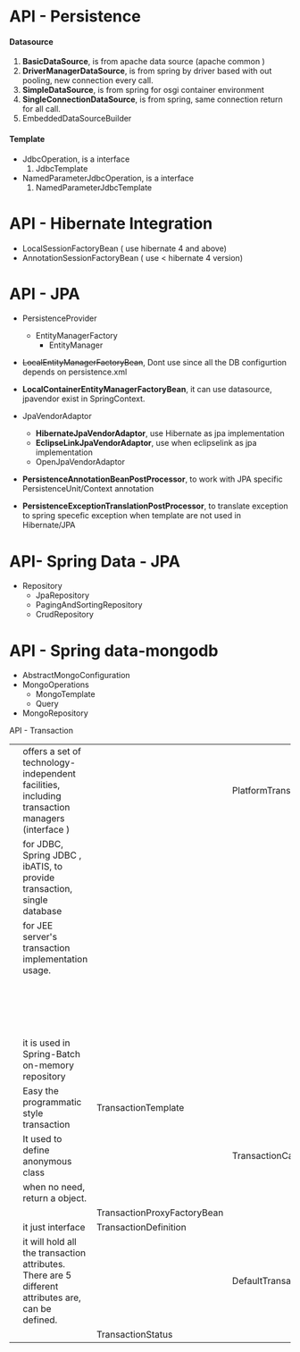 # API - Persistence

#### Datasource

1.  **BasicDataSource**, is from apache data source (apache common )
2.  **DriverManagerDataSource**, is from spring by driver based with out pooling, new connection every call.
3.  **SimpleDataSource**, is from spring for osgi container environment
4.  **SingleConnectionDataSource**, is from spring, same connection return for all call.
5.  EmbeddedDataSourceBuilder

#### Template

-   JdbcOperation, is a interface
    1.  JdbcTemplate
-   NamedParameterJdbcOperation, is a interface
    1.  NamedParameterJdbcTemplate

# API - Hibernate Integration

-   LocalSessionFactoryBean ( use hibernate 4 and above)
-   AnnotationSessionFactoryBean ( use &lt; hibernate 4 version)

# API - JPA

-   PersistenceProvider
    -   EntityManagerFactory
        -   EntityManager
-   ~~LocalEntityManagerFactoryBean~~, Dont use since all the DB configurtion depends on persistence.xml
-   **LocalContainerEntityManagerFactoryBean**, it can use datasource, jpavendor exist in SpringContext.

-   JpaVendorAdaptor
    -   **HibernateJpaVendorAdaptor**, use Hibernate as jpa implementation
    -   **EclipseLinkJpaVendorAdaptor**, use when eclipselink as jpa implementation
    -   OpenJpaVendorAdaptor
-   **PersistenceAnnotationBeanPostProcessor**, to work with JPA specific PersistenceUnit/Context annotation
-   **PersistenceExceptionTranslationPostProcessor**, to translate exception to spring specefic exception when template are not used in Hibernate/JPA

# API- Spring Data - JPA

-   Repository
    -   JpaRepository
    -   PagingAndSortingRepository
    -   CrudRepository

# API - Spring data-mongodb

-   AbstractMongoConfiguration
-   MongoOperations
    -   MongoTemplate
    -   Query
-   MongoRepository

API - Transaction

<table style="width:100%;">
<colgroup>
<col width="1%" />
<col width="49%" />
<col width="14%" />
<col width="15%" />
<col width="18%" />
</colgroup>
<tbody>
<tr class="odd">
<td></td>
<td>offers a set of technology-independent facilities, including transaction managers (interface )</td>
<td></td>
<td>PlatformTransactionManager</td>
<td></td>
</tr>
<tr class="even">
<td></td>
<td>for JDBC, Spring JDBC , ibATIS, to provide transaction, single database</td>
<td></td>
<td></td>
<td>DataSourceTransactionManager</td>
</tr>
<tr class="odd">
<td></td>
<td>for JEE server's transaction implementation usage.</td>
<td></td>
<td></td>
<td>JtaTransactionManager</td>
</tr>
<tr class="even">
<td></td>
<td></td>
<td></td>
<td></td>
<td>JpaTransactionManager</td>
</tr>
<tr class="odd">
<td></td>
<td></td>
<td></td>
<td></td>
<td>HibernateTransactionManager</td>
</tr>
<tr class="even">
<td></td>
<td></td>
<td></td>
<td></td>
<td>TransactionSysnchronizationManager</td>
</tr>
<tr class="odd">
<td></td>
<td></td>
<td></td>
<td></td>
<td>JdoTransactionManager</td>
</tr>
<tr class="even">
<td></td>
<td>it is used in Spring-Batch on-memory repository</td>
<td></td>
<td></td>
<td>ResourcelessTransactionManager</td>
</tr>
<tr class="odd">
<td></td>
<td>Easy the programmatic style transaction</td>
<td>TransactionTemplate</td>
<td></td>
<td></td>
</tr>
<tr class="even">
<td></td>
<td>It used to define anonymous class</td>
<td></td>
<td>TransactionCallback</td>
<td></td>
</tr>
<tr class="odd">
<td></td>
<td>when no need, return a object.</td>
<td></td>
<td></td>
<td>TransactionCallbackWithoutResult</td>
</tr>
<tr class="even">
<td></td>
<td></td>
<td>TransactionProxyFactoryBean</td>
<td></td>
<td></td>
</tr>
<tr class="odd">
<td></td>
<td>it just interface</td>
<td>TransactionDefinition</td>
<td></td>
<td></td>
</tr>
<tr class="even">
<td></td>
<td>it will hold all the transaction attributes. There are 5 different attributes are, can be defined.</td>
<td></td>
<td>DefaultTransactionDefinition</td>
<td></td>
</tr>
<tr class="odd">
<td></td>
<td></td>
<td>TransactionStatus</td>
<td></td>
<td></td>
</tr>
</tbody>
</table>